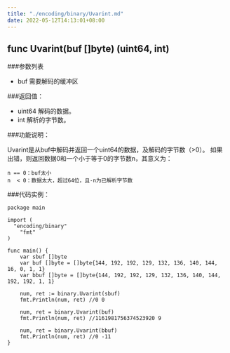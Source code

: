 ```yaml
---
title: "./encoding/binary/Uvarint.md"
date: 2022-05-12T14:13:01+08:00
---
```

## func Uvarint(buf []byte) (uint64, int)

###参数列表

- buf 需要解码的缓冲区 

###返回值：

- uint64 解码的数据。
- int 解析的字节数。

###功能说明：

Uvarint是从buf中解码并返回一个uint64的数据，及解码的字节数（>0）。
如果出错，则返回数据0和一个小于等于0的字节数n，其意义为：

    n == 0：buf太小
    n  < 0：数据太大，超过64位，且-n为已解析字节数

###代码实例：

    package main
    
    import (
      "encoding/binary"
    	"fmt"
    )
    
    func main() {
    	var sbuf []byte
    	var buf []byte = []byte{144, 192, 192, 129, 132, 136, 140, 144, 16, 0, 1, 1}
    	var bbuf []byte = []byte{144, 192, 192, 129, 132, 136, 140, 144, 192, 192, 1, 1}
    
    	num, ret := binary.Uvarint(sbuf)
    	fmt.Println(num, ret) //0 0
    
    	num, ret = binary.Uvarint(buf)
    	fmt.Println(num, ret) //1161981756374523920 9
    
    	num, ret = binary.Uvarint(bbuf)
    	fmt.Println(num, ret) //0 -11
    }
